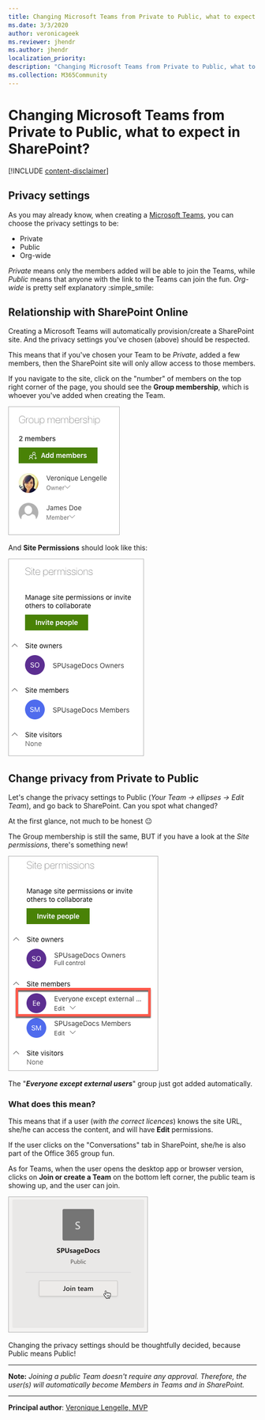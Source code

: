 ```yaml
---
title: Changing Microsoft Teams from Private to Public, what to expect in SharePoint?
ms.date: 3/3/2020
author: veronicageek
ms.reviewer: jhendr
ms.author: jhendr
localization_priority: 
description: "Changing Microsoft Teams from Private to Public, what to expect in SharePoint?"
ms.collection: M365Community
---
```

# Changing Microsoft Teams from Private to Public, what to expect in SharePoint?

[!INCLUDE [content-disclaimer](includes/content-disclaimer.md)]

## Privacy settings

As you may already know, when creating a [Microsoft Teams](https://products.office.com/en-gb/microsoft-teams/group-chat-software), you can choose the privacy settings to be:

- Private
- Public
- Org-wide

_Private_ means only the members added will be able to join the Teams, while _Public_ means that anyone with the link to the Teams can join the fun.
_Org-wide_ is pretty self explanatory :simple_smile:

## Relationship with SharePoint Online

Creating a Microsoft Teams will automatically provision/create a SharePoint site. And the privacy settings you've chosen (above) should be respected.

This means that if you've chosen your Team to be _Private_, added a few members, then the SharePoint site will only allow access to those members.

If you navigate to the site, click on the "number" of members on the top right corner of the page, you should see the **Group membership**, which is whoever you've added when creating the Team.

![mmd](media/changing-microsoft-teams-from-private-to-public/SiteMembership.png)

And **Site Permissions** should look like this:

![mmd](media/changing-microsoft-teams-from-private-to-public/SitePermissions.png)

## Change privacy from Private to Public

Let's change the privacy settings to Public (_Your Team -> ellipses -> Edit Team_), and go back to SharePoint. Can you spot what changed?

At the first glance, not much to be honest :neutral_face:

The Group membership is still the same, BUT if you have a look at the _Site permissions_, there's something new!

![mmd](media/changing-microsoft-teams-from-private-to-public/NEWSitePermissions.png)

The "**_Everyone except external users_**" group just got added automatically.

### What does this mean?

This means that if a user (_with the correct licences_) knows the site URL, she/he can access the content, and will have **Edit** permissions.

If the user clicks on the "Conversations" tab in SharePoint, she/he is also part of the Office 365 group fun.

As for Teams, when the user opens the desktop app or browser version, clicks on **Join or create a Team** on the bottom left corner, the public team is showing up, and the user can join.

![mmd](media/changing-microsoft-teams-from-private-to-public/JoinPublicTeams.png)

Changing the privacy settings should be thoughtfully decided, because Public means Public!

---

**Note:** _Joining a public Team doesn't require any approval. Therefore, the user(s) will automatically become Members in Teams and in SharePoint._

---

**Principal author**: [Veronique Lengelle, MVP](https://www.linkedin.com/in/veronique-lengelle-48a71b31)

